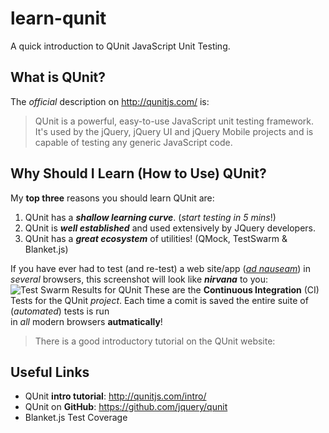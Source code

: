 learn-qunit
===========

A quick introduction to QUnit JavaScript Unit Testing.

## What is QUnit?

The *official* description on http://qunitjs.com/ is:

> QUnit is a powerful, easy-to-use JavaScript unit testing framework. <br />
> It's used by the jQuery, jQuery UI and jQuery Mobile projects and 
> is capable of testing any generic JavaScript code.

## Why Should I Learn (How to Use) QUnit?

My **top three** reasons you should learn QUnit are:

1. QUnit has a ***shallow learning curve***. (*start testing in 5 mins*!)
2. QUnit is ***well established*** and used extensively by JQuery developers.
3. QUnit has a ***great ecosystem*** of utilities! (QMock, TestSwarm & Blanket.js)

If you have ever had to test (and re-test) a web site/app 
(*[ad nauseam](http://en.wikipedia.org/wiki/Ad_nauseam)*)
in *several* browsers, this screenshot will look like ***nirvana*** to you:
![Test Swarm Results for QUnit](http://i.imgur.com/A63wZaA.png "Test Swarm Results")
These are the **Continuous Integration** (CI) Tests for the QUnit *project*.
Each time a comit is saved the entire suite of (*automated*) tests is run  
in *all* modern browsers **autmatically**!



> There is a good introductory tutorial on the QUnit website:
> 


## Useful Links


- QUnit **intro tutorial**: http://qunitjs.com/intro/
- QUnit on **GitHub**: https://github.com/jquery/qunit
- Blanket.js Test Coverage